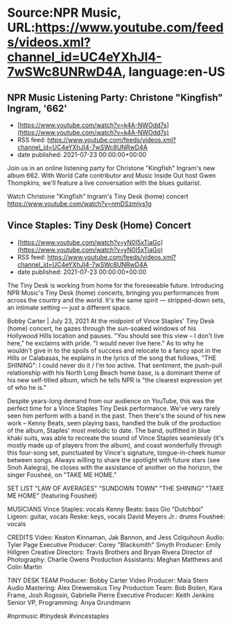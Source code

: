 # Source:NPR Music, URL:https://www.youtube.com/feeds/videos.xml?channel_id=UC4eYXhJI4-7wSWc8UNRwD4A, language:en-US

## NPR Music Listening Party: Christone "Kingfish" Ingram, '662'
 - [https://www.youtube.com/watch?v=k4A-NWOdd7s](https://www.youtube.com/watch?v=k4A-NWOdd7s)
 - RSS feed: https://www.youtube.com/feeds/videos.xml?channel_id=UC4eYXhJI4-7wSWc8UNRwD4A
 - date published: 2021-07-23 00:00:00+00:00

Join us in an online listening party for Christone "Kingfish" Ingram's new album 662. With World Cafe contributor and Music Inside Out host Gwen Thompkins, we'll feature a live conversation with the blues guitarist.

Watch Christone "Kingfish" Ingram's Tiny Desk (home) concert
https://www.youtube.com/watch?v=nmDSzmiys1g

## Vince Staples: Tiny Desk (Home) Concert
 - [https://www.youtube.com/watch?v=yN0I5xTjaGo](https://www.youtube.com/watch?v=yN0I5xTjaGo)
 - RSS feed: https://www.youtube.com/feeds/videos.xml?channel_id=UC4eYXhJI4-7wSWc8UNRwD4A
 - date published: 2021-07-23 00:00:00+00:00

The Tiny Desk is working from home for the foreseeable future. Introducing NPR Music's Tiny Desk (home) concerts, bringing you performances from across the country and the world. It's the same spirit — stripped-down sets, an intimate setting — just a different space.

Bobby Carter | July 23, 2021
At the midpoint of Vince Staples' Tiny Desk (home) concert, he gazes through the sun-soaked windows of his Hollywood Hills location and pauses. "You should see this view – I don't live here," he exclaims with pride. "I would never live here." As to why he wouldn't give in to the spoils of success and relocate to a fancy spot in the Hills or Calabasas, he explains in the lyrics of the song that follows, "THE SHINING": I could never do it / I'm too active. That sentiment, the push-pull relationship with his North Long Beach home base, is a dominant theme of his new self-titled album, which he tells NPR is "the clearest expression yet of who he is."

Despite years-long demand from our audience on YouTube, this was the perfect time for a Vince Staples Tiny Desk performance. We've very rarely seen him perform with a band in the past. Then there's the sound of his new work – Kenny Beats, seen playing bass, handled the bulk of the production of the album, Staples' most melodic to date. The band, outfitted in blue khaki suits, was able to recreate the sound of Vince Staples seamlessly (it's mostly made up of players from the album), and coast wonderfully through this four-song set, punctuated by Vince's signature, tongue-in-cheek humor between songs. Always willing to share the spotlight with future stars (see Snoh Aalegra), he closes with the assistance of another on the horizon, the singer Fousheé, on "TAKE ME HOME."

SET LIST
"LAW OF AVERAGES"
"SUNDOWN TOWN"
"THE SHINING"
"TAKE ME HOME" (featuring Fousheé)

MUSICIANS
Vince Staples: vocals
Kenny Beats: bass
Gio "Dutchboi" Ligeon: guitar, vocals
Reske: keys, vocals
David Meyers Jr.: drums
Fousheé: vocals

CREDITS
Video: Keaton Kinnaman, Jak Bannon, and Jess Colquhoun
Audio: Tyler Page
Executive Producer: Corey "Blacksmith" Smyth
Producer: Emily Hillgren
Creative Directors: Travis Brothers and Bryan Rivera
Director of Photography: Charlie Owens
Production Assistants: Meghan Matthews and Colin Martin

TINY DESK TEAM
Producer: Bobby Carter
Video Producer: Maia Stern
Audio Mastering: Alex Drewenskus
Tiny Production Team: Bob Boilen, Kara Frame, Josh Rogosin, Gabrielle Pierre
Executive Producer: Keith Jenkins
Senior VP, Programming: Anya Grundmann

#nprmusic #tinydesk #vincestaples

